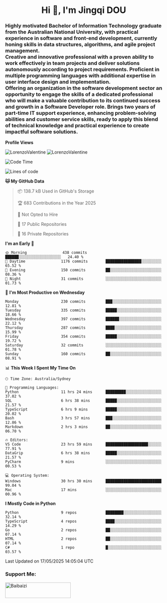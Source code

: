 <h1 align="center">Hi 👋, I'm Jingqi DOU</h1>
<h3 align="left">
Highly motivated Bachelor of Information Technology graduate from the Australian National University, with practical experience in software and front-end development, currently honing skills in data structures, algorithms, and agile project management. <br>
Creative and innovative professional with a proven ability to work effectively in team projects and deliver solutions autonomously according to project requirements. Proficient in multiple programming languages with additional expertise in user interface design and implementation. <br>
Offering an organization in the software development sector an opportunity to engage the skills of a dedicated professional who will make a valuable contribution to its continued success and growth in a Software Developer role. Brings two years of part-time IT support experience, enhancing problem-solving abilities and customer service skills, ready to apply this blend of technical knowledge and practical experience to create impactful software solutions.
</h3>

**Profile Views**<br>
<!-- <img src="https://count.getloli.com/get/@:name" alt="LorenzoValentine" theme="rule34" /> -->
<img src="https://count.getloli.com/@LorenzoValentine?name=LorenzoValentine&theme=asoul&padding=7&offset=0&align=center&scale=2&pixelated=1&darkmode=auto&prefix=020315" alt="LorenzoValentine" theme="rule34" />
<img src="https://count.getloli.com/@LorenzoValentine?name=LorenzoValentine&theme=food&padding=7&offset=0&align=center&scale=2&pixelated=1&darkmode=auto&prefix=020315" alt="LorenzoValentine" theme="rule34" />
 

<!--START_SECTION:waka-->
![Code Time](http://img.shields.io/badge/Code%20Time-1%2C936%20hrs%2042%20mins-blue)

![Lines of code](https://img.shields.io/badge/From%20Hello%20World%20I%27ve%20Written-344.7%20thousand%20lines%20of%20code-blue)

**🐱 My GitHub Data** 

> 📦 138.7 kB Used in GitHub's Storage 
 > 
> 🏆 683 Contributions in the Year 2025
 > 
> 🚫 Not Opted to Hire
 > 
> 📜 17 Public Repositories 
 > 
> 🔑 16 Private Repositories 
 > 
**I'm an Early 🐤** 

```text
🌞 Morning                438 commits         ██████░░░░░░░░░░░░░░░░░░░   24.40 % 
🌆 Daytime                1176 commits        ████████████████░░░░░░░░░   65.52 % 
🌃 Evening                150 commits         ██░░░░░░░░░░░░░░░░░░░░░░░   08.36 % 
🌙 Night                  31 commits          ░░░░░░░░░░░░░░░░░░░░░░░░░   01.73 % 
```
📅 **I'm Most Productive on Wednesday** 

```text
Monday                   230 commits         ███░░░░░░░░░░░░░░░░░░░░░░   12.81 % 
Tuesday                  335 commits         █████░░░░░░░░░░░░░░░░░░░░   18.66 % 
Wednesday                397 commits         ██████░░░░░░░░░░░░░░░░░░░   22.12 % 
Thursday                 287 commits         ████░░░░░░░░░░░░░░░░░░░░░   15.99 % 
Friday                   354 commits         █████░░░░░░░░░░░░░░░░░░░░   19.72 % 
Saturday                 32 commits          ░░░░░░░░░░░░░░░░░░░░░░░░░   01.78 % 
Sunday                   160 commits         ██░░░░░░░░░░░░░░░░░░░░░░░   08.91 % 
```


📊 **This Week I Spent My Time On** 

```text
🕑︎ Time Zone: Australia/Sydney

💬 Programming Languages: 
Python                   11 hrs 24 mins      █████████░░░░░░░░░░░░░░░░   37.02 % 
SQL                      6 hrs 38 mins       █████░░░░░░░░░░░░░░░░░░░░   21.57 % 
TypeScript               6 hrs 9 mins        █████░░░░░░░░░░░░░░░░░░░░   20.02 % 
Bash                     3 hrs 57 mins       ███░░░░░░░░░░░░░░░░░░░░░░   12.86 % 
Markdown                 2 hrs 3 mins        ██░░░░░░░░░░░░░░░░░░░░░░░   06.70 % 

🔥 Editors: 
VS Code                  23 hrs 59 mins      ███████████████████░░░░░░   77.91 % 
DataGrip                 6 hrs 38 mins       █████░░░░░░░░░░░░░░░░░░░░   21.57 % 
PyCharm                  9 mins              ░░░░░░░░░░░░░░░░░░░░░░░░░   00.53 % 

💻 Operating System: 
Windows                  30 hrs 30 mins      █████████████████████████   99.04 % 
Mac                      17 mins             ░░░░░░░░░░░░░░░░░░░░░░░░░   00.96 % 
```

**I Mostly Code in Python** 

```text
Python                   9 repos             ████████░░░░░░░░░░░░░░░░░   32.14 % 
TypeScript               4 repos             ████░░░░░░░░░░░░░░░░░░░░░   14.29 % 
Go                       2 repos             ██░░░░░░░░░░░░░░░░░░░░░░░   07.14 % 
HTML                     2 repos             ██░░░░░░░░░░░░░░░░░░░░░░░   07.14 % 
C#                       1 repo              █░░░░░░░░░░░░░░░░░░░░░░░░   03.57 % 
```




 Last Updated on 17/05/2025 14:05:04 UTC
<!--END_SECTION:waka-->

<!-- [![willianrod's wakatime stats](https://github-readme-stats.vercel.app/api/wakatime?username=lorenzoval2050)](https://github.com/anuraghazra/github-readme-stats) -->


<h3 align="left">Support Me:</h3>
<p><a href="https://www.buymeacoffee.com/Baibaizi"> <img align="left" src="https://cdn.buymeacoffee.com/buttons/v2/default-yellow.png" height="50" width="210" alt="Baibaizi" /></a></p><br><br>
